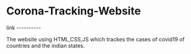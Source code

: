 # Corona-Tracking-Website
link ----------


The website using HTML,CSS,JS which trackes the cases of covid19 of countries and the indian states.
